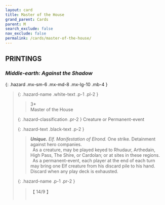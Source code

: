 ```yaml
---
layout: card
title: Master of the House
grand_parent: Cards
parent: M
search_exclude: false
nav_exclude: false
permalink: /cards/master-of-the-house/
---
```


## PRINTINGS


### _Middle-earth: Against the Shadow_

{: .hazard .mx-sm-6 .mx-md-8 .mx-lg-10 .mb-4 }
> {: .hazard-name .white-text .p-1 .pl-2 }
> > <div class="hazard-mp">3*</div>
> > <div class="card-name">Master of the House</div>
>
> {: .hazard-classification .pr-2 }
> Creature or Permanent-event
>
> {: .hazard-text .black-text .p-2 }
> > _**Unique.**_ _Elf._ _Manifestation of Elrond._ One strike. Detainment against hero companies. <br>&ensp;As a creature, may be played keyed to Rhudaur, Arthedain, High Pass, The Shire, or Cardolan; or at sites in these regions. <br>&ensp;As a permanent-event, each player at the end of each turn may bring one Elf creature from his discard pile to his hand. Discard when any play deck is exhausted. 
>
> {: .hazard-name .p-1 .pr-2 }
> > <div class="card-shield">【 14/9 】</div>
> > <div class="card-corruption">&nbsp;</div>
